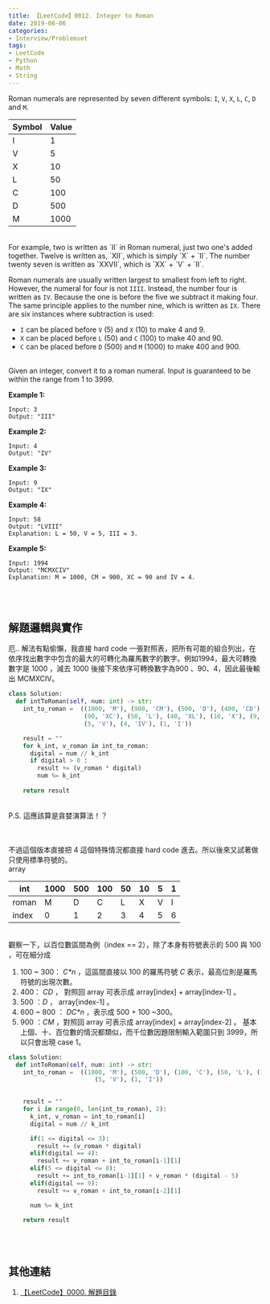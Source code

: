```yaml
---
title: 【LeetCode】0012. Integer to Roman
date: 2019-06-06
categories:
- Interview/Problemset
tags:
- LeetCode
- Python
- Math
- String
--- 
```


Roman numerals are represented by seven different symbols: `I`, `V`, `X`, `L`, `C`, `D` and `M`.
<!--more-->

|**Symbol**|**Value**|
|-------------|---| 
|I|1|
|V|5|
|X|10|
|L|50|
|C|100|
|D|500|
|M|1000|

<br>
For example, two is written as  `II` in Roman numeral, just two one's added together. Twelve is written as,  `XII`, which is simply  `X`  +  `II`. The number twenty seven is written as  `XXVII`, which is  `XX`  +  `V`  +  `II`.
<br>

Roman numerals are usually written largest to smallest from left to right. However, the numeral for four is not  `IIII`. Instead, the number four is written as  `IV`. Because the one is before the five we subtract it making four. The same principle applies to the number nine, which is written as  `IX`. There are six instances where subtraction is used:
<br>

-   `I`  can be placed before  `V`  (5) and  `X`  (10) to make 4 and 9.
-   `X`  can be placed before  `L`  (50) and  `C`  (100) to make 40 and 90.
-   `C`  can be placed before  `D`  (500) and  `M`  (1000) to make 400 and 900.

<br>
Given an integer, convert it to a roman numeral. Input is guaranteed to be within the range from 1 to 3999.


**Example 1:**
```
Input: 3
Output: "III"
```

**Example 2:**
```
Input: 4
Output: "IV"
```

**Example 3:**
```
Input: 9
Output: "IX"
```

**Example 4:**
```
Input: 58
Output: "LVIII"
Explanation: L = 50, V = 5, III = 3.
```

**Example 5:**
```
Input: 1994
Output: "MCMXCIV"
Explanation: M = 1000, CM = 900, XC = 90 and IV = 4.
```
<br><br>
## 解題邏輯與實作
厄.. 解法有點偷懶，我直接 hard code 一張對照表，把所有可能的組合列出，在依序找出數字中包含的最大的可轉化為羅馬數字的數字。例如1994，最大可轉換數字是 1000 ，減去 1000 後接下來依序可轉換數字為900 、90、4，因此最後輸出 MCMXCIV。


```python
class Solution:
  def intToRoman(self, num: int) -> str:
    int_to_roman =  ((1000, 'M'), (900, 'CM'), (500, 'D'), (400, 'CD'), (100, 'C'),
                     (90, 'XC'), (50, 'L'), (40, 'XL'), (10, 'X'), (9, 'IX'),
                     (5, 'V'), (4, 'IV'), (1, 'I'))

    result = ""
    for k_int, v_roman in int_to_roman:
      digital = num // k_int
      if digital > 0 :
        result += (v_roman * digital)
        num %= k_int 
				
    return result 
```
<br> P.S. 這應該算是貪婪演算法！？

<br><br>
不過這個版本直接把 4 這個特殊情況都直接 hard code 進去。所以後來又試著做只使用標準符號的。
<br>
array

|int|1000|500|100|50|10|5|1|
|---|---|---|---|---|---|---|---| 
|roman|M|D|C|L|X|V|I|
|index|0|1|2|3|4|5|6|

<br> 觀察一下，以百位數區間為例（index == 2），除了本身有符號表示的 500 與 100 ，可在細分成
1.  100 ~ 300： _C*n_ ，這區間直接以 100 的羅馬符號 _C_ 表示，最高位則是羅馬符號的出現次數。
2.  400： _CD_ ， 對照回 array 可表示成 array[index] + array[index-1] 。
3.  500 ：_D_ ，  array[index-1] 。
4.  600 ~ 800 ： _DC*n_ ，表示成 500 + 100 ~300。
5.  900 ：_CM_ ，對照回 array 可表示成 array[index] + array[index-2] 。
基本上個、十、百位數的情況都類似，而千位數因題限制輸入範圍只到 3999，所以只會出現 case 1。

```python
class Solution:
  def intToRoman(self, num: int) -> str:
    int_to_roman =  ((1000, 'M'), (500, 'D'), (100, 'C'), (50, 'L'), (10, 'X'),
						(5, 'V'), (1, 'I'))

		
    result = ""
    for i in range(0, len(int_to_roman), 2): 
      k_int, v_roman = int_to_roman[i] 
      digital = num // k_int

      if(1 <= digital <= 3):
        result += (v_roman * digital)
      elif(digital == 4):
        result += v_roman + int_to_roman[i-1][1]
      elif(5 <= digital <= 8):
        result += int_to_roman[i-1][1] + v_roman * (digital - 5)
      elif(digital == 9):
        result += v_roman + int_to_roman[i-2][1]

      num %= k_int
		
    return result
```

<br><br>

## 其他連結
1. [【LeetCode】0000. 解題目錄](/interview/problemset/2018/12/19/LeetCode-0000-Contents/)